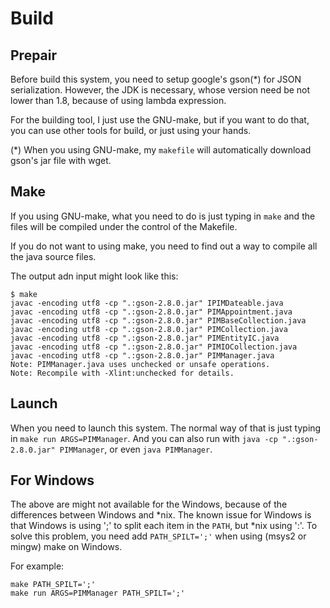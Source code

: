 Build
===

## Prepair

Before build this system, you need to setup google's gson(*) for JSON serialization. However, the JDK is necessary, whose version need be not lower than 1.8, because of using lambda expression.

For the building tool, I just use the GNU-make, but if you want to do that, you can use other tools for build,
or just using your hands.

 (*) When you using GNU-make, my `makefile` will automatically download gson's jar file with wget.

## Make

If you using GNU-make, what you need to do is just typing in `make` and the files will be compiled under the control of the Makefile.

If you do not want to using make, you need to find out a way to compile all the java source files.

The output adn input might look like this:

```
$ make
javac -encoding utf8 -cp ".:gson-2.8.0.jar" IPIMDateable.java
javac -encoding utf8 -cp ".:gson-2.8.0.jar" PIMAppointment.java
javac -encoding utf8 -cp ".:gson-2.8.0.jar" PIMBaseCollection.java
javac -encoding utf8 -cp ".:gson-2.8.0.jar" PIMCollection.java
javac -encoding utf8 -cp ".:gson-2.8.0.jar" PIMEntityIC.java
javac -encoding utf8 -cp ".:gson-2.8.0.jar" PIMIOCollection.java
javac -encoding utf8 -cp ".:gson-2.8.0.jar" PIMManager.java
Note: PIMManager.java uses unchecked or unsafe operations.
Note: Recompile with -Xlint:unchecked for details.
```

## Launch

When you need to launch this system. The normal way of that is just typing in `make run ARGS=PIMManager`.
And you can also run with `java -cp ".:gson-2.8.0.jar" PIMManager`, or even `java PIMManager`.

## For Windows

The above are might not available for the Windows, because of the differences between Windows and *nix.
The known issue for Windows is that Windows is using ';' to split each item in the `PATH`, but *nix using ':'.
To solve this problem, you need add `PATH_SPILT=';'` when using (msys2 or mingw) make on Windows.

For example:
```
make PATH_SPILT=';'
make run ARGS=PIMManager PATH_SPILT=';'
```